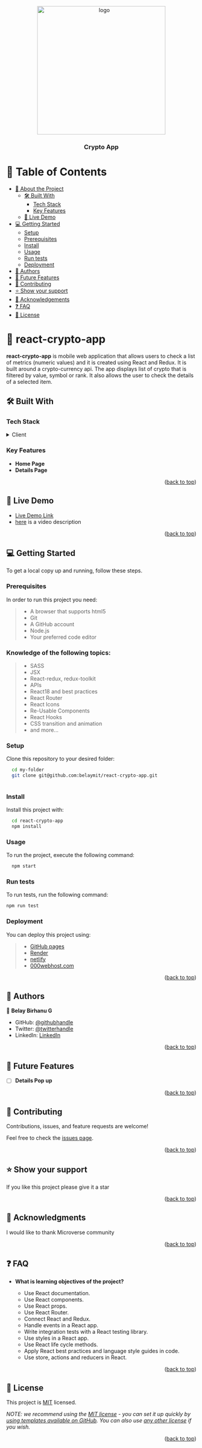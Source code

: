 <a name="readme-top"></a>


<div align="center">
  <img src="https://miro.medium.com/max/1400/1*qOezQp5s3C77rAkeAfJdKw.png" alt="logo" width="340"  height="auto" />
  <br/>

  <h3><b>Crypto App</b></h3>

</div>

<!-- TABLE OF CONTENTS -->

# 📗 Table of Contents

- [📖 About the Project](#about-project)
  - [🛠 Built With](#built-with)
    - [Tech Stack](#tech-stack)
    - [Key Features](#key-features)
  - [🚀 Live Demo](#live-demo)
- [💻 Getting Started](#getting-started)
  - [Setup](#setup)
  - [Prerequisites](#prerequisites)
  - [Install](#install)
  - [Usage](#usage)
  - [Run tests](#run-tests)
  - [Deployment](#triangular_flag_on_post-deployment)
- [👥 Authors](#authors)
- [🔭 Future Features](#future-features)
- [🤝 Contributing](#contributing)
- [⭐️ Show your support](#support)
- [🙏 Acknowledgements](#acknowledgements)
- [❓ FAQ](#faq)
- [📝 License](#license)

<!-- PROJECT DESCRIPTION -->

# 📖 react-crypto-app <a name="about-project"></a>


**react-crypto-app** is mobile web application that allows users to check a list of metrics (numeric values) and it is created using React and Redux. It is built around a crypto-currency api. The app displays list of crypto that is filtered by value, symbol or rank. It also allows the user to check the details of a selected item.

## 🛠 Built With <a name="built-with"></a>

### Tech Stack <a name="tech-stack"></a>


<details>
  <summary>Client</summary>
  <ul>
    <li><a href="https://reactjs.org/">React.js</a></li>
  </ul>
</details>


<!-- Features -->

### Key Features <a name="key-features"></a>

- **Home Page**
- **Details Page**


<p align="right">(<a href="#readme-top">back to top</a>)</p>

<!-- LIVE DEMO -->

## 🚀 Live Demo <a name="live-demo"></a>


- [Live Demo Link](https://yourdeployedapplicationlink.com)
- [here](https://www.loom.com/share/13f28606346344569bf710c4e4e254ec) is a video description

<p align="right">(<a href="#readme-top">back to top</a>)</p>

<!-- GETTING STARTED -->

## 💻 Getting Started <a name="getting-started"></a>


To get a local copy up and running, follow these steps.

### Prerequisites

In order to run this project you need:
>- A browser that supports html5
>- Git 
>- A GitHub account
>- Node.js
>- Your preferred code editor

### Knowledge of the following topics:
>- SASS
>- JSX
>- React-redux, redux-toolkit
>- APIs
>- React18 and best practices
>- React Router 
>- React Icons 
>- Re-Usable Components
>- React Hooks
>- CSS transition and animation
>- and more...


### Setup

Clone this repository to your desired folder:


```sh
  cd my-folder
  git clone git@github.com:belaymit/react-crypto-app.git
  
```

### Install

Install this project with:


```sh
  cd react-crypto-app
  npm install
```

### Usage

To run the project, execute the following command:



```sh
  npm start
```

### Run tests

To run tests, run the following command:

```sh
npm run test
```


### Deployment

You can deploy this project using:

>- [GitHub pages](https://github.com/belaymit/intro-mern-stack/settings/pages) 
>- [Render](https://render.com/)
>- [netlify](https://www.netlify.com/)
>- [000webhost.com](https://www.000webhost.com/)


<p align="right">(<a href="#readme-top">back to top</a>)</p>

<!-- AUTHORS -->

## 👥 Authors <a name="authors"></a>


👤 **Belay Birhanu G**

- GitHub: [@githubhandle](https://github.com/belaymit)
- Twitter: [@twitterhandle](https://twitter.com/2belamit)
- LinkedIn: [LinkedIn](https://www.linkedin.com/in/belay-birhanu-144ba714b/)


<p align="right">(<a href="#readme-top">back to top</a>)</p>

<!-- FUTURE FEATURES -->

## 🔭 Future Features <a name="future-features"></a>


- [ ] **Details Pop up**



<p align="right">(<a href="#readme-top">back to top</a>)</p>

<!-- CONTRIBUTING -->

## 🤝 Contributing <a name="contributing"></a>

Contributions, issues, and feature requests are welcome!

Feel free to check the [issues page](https://github.com/belaymit/react-crypto-app/issues).

<p align="right">(<a href="#readme-top">back to top</a>)</p>

<!-- SUPPORT -->

## ⭐️ Show your support <a name="support"></a>


If you like this project please give it a star

<p align="right">(<a href="#readme-top">back to top</a>)</p>

<!-- ACKNOWLEDGEMENTS -->

## 🙏 Acknowledgments <a name="acknowledgements"></a>


I would like to thank Microverse community

<p align="right">(<a href="#readme-top">back to top</a>)</p>

<!-- FAQ (optional) -->

## ❓ FAQ <a name="faq"></a>


- **What is learning objectives of the project?**

  - Use React documentation.
  - Use React components.
  - Use React props.
  - Use React Router.
  - Connect React and Redux.
  - Handle events in a React app.
  - Write integration tests with a React testing library.
  - Use styles in a React app.
  - Use React life cycle methods.
  - Apply React best practices and language style guides in code.
  - Use store, actions and reducers in React.


<p align="right">(<a href="#readme-top">back to top</a>)</p>

<!-- LICENSE -->

## 📝 License <a name="license"></a>

This project is [MIT](./MIT.md) licensed.

_NOTE: we recommend using the [MIT license](https://choosealicense.com/licenses/mit/) - you can set it up quickly by [using templates available on GitHub](https://docs.github.com/en/communities/setting-up-your-project-for-healthy-contributions/adding-a-license-to-a-repository). You can also use [any other license](https://choosealicense.com/licenses/) if you wish._

<p align="right">(<a href="#readme-top">back to top</a>)</p>
